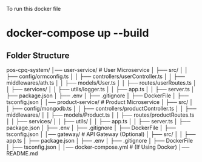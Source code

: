To run this docker file

# docker-compose up --build


## Folder Structure
pos-cpq-system/
│── user-service/            # User Microservice
│   ├── src/
│   │   ├── config/ormconfig.ts
│   │   ├── controllers/userController.ts
│   │   ├── middlewares/ath.ts
│   │   ├── models/User.ts
│   │   ├── routes/userRoutes.ts
│   │   ├── services/
│   │   ├── utils/logger.ts
│   │   ├── app.ts
│   │   ├── server.ts
│   ├── package.json
│   ├── .env
│   ├── .gitignore
│   ├── DockerFile
│   ├── tsconfig.json
│
│── product-service/         # Product Microservice
│   ├── src/
│   │   ├── config/mongodb.ts
│   │   ├── controllers/productController.ts
│   │   ├── middlewares/
│   │   ├── models/Product.ts
│   │   ├── routes/productRoutes.ts
│   │   ├── services/
│   │   ├── utils/
│   │   ├── app.ts
│   │   ├── server.ts
│   ├── package.json
│   ├── .env
│   ├── .gitignore
│   ├── DockerFile
│   ├── tsconfig.json
│
│── gateway/                 # API Gateway (Optional)
│   ├── src/
│   │   ├── app.ts
│   ├── package.json
│   ├── .env
│   ├── .gitignore
│   ├── DockerFile
│   ├── tsconfig.json
│
│── docker-compose.yml       # (If Using Docker)
│── README.md
